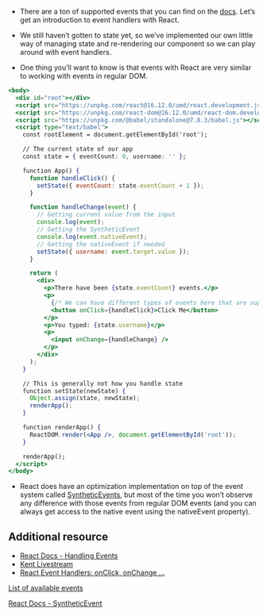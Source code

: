 -   There are a ton of supported events that you can find on the [docs](https://reactjs.org/docs/handling-events.html). Let’s get an introduction to event handlers with React.
    
-   We still haven’t gotten to state yet, so we’ve implemented our own little way of managing state and re-rendering our component so we can play around with event handlers.
    
-   One thing you’ll want to know is that events with React are very similar to working with events in regular DOM.

```jsx
<body>
  <div id="root"></div>
  <script src="https://unpkg.com/react@16.12.0/umd/react.development.js"></script>
  <script src="https://unpkg.com/react-dom@16.12.0/umd/react-dom.development.js"></script>
  <script src="https://unpkg.com/@babel/standalone@7.8.3/babel.js"></script>
  <script type="text/babel">
    const rootElement = document.getElementById('root');

    // The current state of our app
    const state = { eventCount: 0, username: '' };

    function App() {
      function handleClick() {
        setState({ eventCount: state.eventCount + 1 });
      }

      function handleChange(event) {
        // Getting current value from the input
        console.log(event);
        // Getting the SyntheticEvent
        console.log(event.nativeEvent);
        // Getting the nativeEvent if needed
        setState({ username: event.target.value });
      }

      return (
        <div>
          <p>There have been {state.eventCount} events.</p>
          <p>
            {/* We can have different types of events here that are supported by React: https://reactarmory.com/guides/react-events-cheatsheet */}
            <button onClick={handleClick}>Click Me</button>
          </p>
          <p>You typed: {state.username}</p>
          <p>
            <input onChange={handleChange} />
          </p>
        </div>
      );
    }

    // This is generally not how you handle state
    function setState(newState) {
      Object.assign(state, newState);
      renderApp();
    }

    function renderApp() {
      ReactDOM.render(<App />, document.getElementById('root'));
    }

    renderApp();
  </script>
</body>
```

-   React does have an optimization implementation on top of the event system called [SyntheticEvents](https://reactjs.org/docs/events.html), but most of the time you won’t observe any difference with those events from regular DOM events (and you can always get access to the native event using the nativeEvent property).

## Additional resource

-   [React Docs - Handling Events](https://reactjs.org/docs/handling-events.html)
-   [Kent Livestream](https://www.youtube.com/watch?v=WqFlnolg7mo)
-   [React Event Handlers: onClick, onChange ...](https://www.robinwieruch.de/react-event-handler)

[List of available events](https://reactjs.org/docs/events.html)

[React Docs - SyntheticEvent](https://reactjs.org/docs/events.html)